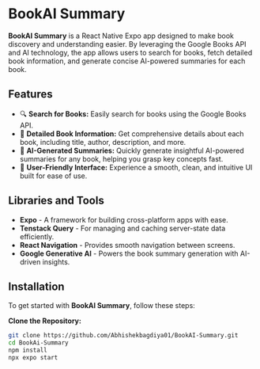 # BookAI Summary

**BookAI Summary** is a React Native Expo app designed to make book discovery and understanding easier. By leveraging the Google Books API and AI technology, the app allows users to search for books, fetch detailed book information, and generate concise AI-powered summaries for each book.

## Features

- 🔍 **Search for Books:** Easily search for books using the Google Books API.
- 📖 **Detailed Book Information:** Get comprehensive details about each book, including title, author, description, and more.
- 🤖 **AI-Generated Summaries:** Quickly generate insightful AI-powered summaries for any book, helping you grasp key concepts fast.
- 🎨 **User-Friendly Interface:** Experience a smooth, clean, and intuitive UI built for ease of use.

## Libraries and Tools

- **Expo** - A framework for building cross-platform apps with ease.
- **Tenstack Query** - For managing and caching server-state data efficiently.
- **React Navigation** - Provides smooth navigation between screens.
- **Google Generative AI** - Powers the book summary generation with AI-driven insights.

## Installation

To get started with **BookAI Summary**, follow these steps:

   **Clone the Repository:**
   ```bash
   git clone https://github.com/Abhishekbagdiya01/BookAI-Summary.git
   cd BookAi-Summary
   npm install
   npx expo start

